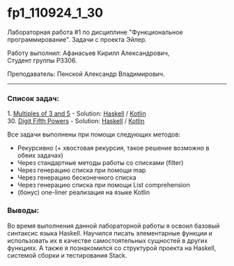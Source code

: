 # fp1_110924_1_30

Лабораторная работа #1 по дисциплине "Функциональное программирование". Задачи с проекта Эйлер.

Работу выполнил: Афанасьев Кирилл Александрович,  
Студент группы P3306.

Преподаватель: Пенской Александр Владимирович.

---

### Список задач:

1\. [Multiples of 3 and 5](https://projecteuler.net/problem=1) - Solution: [Haskell](src/Prob1.hs) / [Kotlin](src/kotlin/prob1.kt)  
30\. [Digit Fifth Powers](https://projecteuler.net/problem=30) - Solution: [Haskell](src/Prob30.hs) / [Kotlin](src/kotlin/prob30.kt) 

Все задачи выполнены при помощи следующих методов:
- Рекурсивно (+ хвостовая рекурсия, такое решение возможно в обеих задачах)
- Через стандартные методы работы со списками (filter)
- Через генерацию списка при помощи map
- Через генерацию бесконечного списка
- Через генерацию списка при помощи List comprehension
- (бонус) one-liner реализация на языке Kotlin

### Выводы:

Во время выполнения данной лабораторной работы я освоил базовый синтаксис языка Haskell. Научился писать элементарные функции и использовать их в качестве самостоятельных сущностей в других функциях. А также я познакомился со структурой проекта на Haskell, системой сборки и тестирования Stack.
